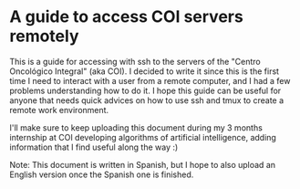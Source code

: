 # A guide to access COI servers remotely 

This is a guide for accessing with ssh to the servers of the "Centro Oncológico Integral" (aka COI).
I decided to write it since this is the first time I need to interact with a user from a remote computer, and I had a few problems
understanding how to do it. I hope this guide can be useful for anyone that needs quick advices on how to use ssh and tmux to create
a remote work environment.

I'll make sure to keep uploading this document 
during my 3 months internship at COI developing algorithms of artificial intelligence, adding information that I find
useful along the way :)

Note: This document is written in Spanish, but I hope to also upload an English version once the Spanish one is finished.
